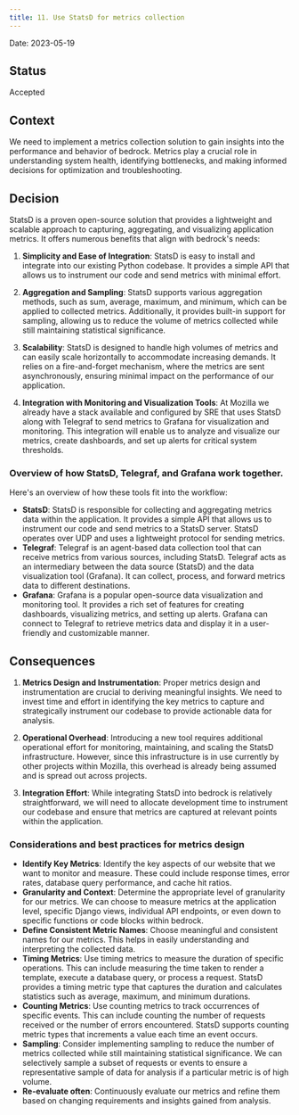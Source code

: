 ```yaml
---
title: 11. Use StatsD for metrics collection
---
```


Date: 2023-05-19

## Status

Accepted

## Context

We need to implement a metrics collection solution to gain insights into the performance and
behavior of bedrock. Metrics play a crucial role in understanding system health, identifying
bottlenecks, and making informed decisions for optimization and troubleshooting.

## Decision

StatsD is a proven open-source solution that provides a lightweight and scalable approach to
capturing, aggregating, and visualizing application metrics. It offers numerous benefits that align
with bedrock's needs:

1. **Simplicity and Ease of Integration**: StatsD is easy to install and integrate into our existing
Python codebase. It provides a simple API that allows us to instrument our code and send metrics
with minimal effort.

2. **Aggregation and Sampling**: StatsD supports various aggregation methods, such as sum, average,
maximum, and minimum, which can be applied to collected metrics. Additionally, it provides built-in
support for sampling, allowing us to reduce the volume of metrics collected while still maintaining
statistical significance.

3. **Scalability**: StatsD is designed to handle high volumes of metrics and can easily scale
horizontally to accommodate increasing demands. It relies on a fire-and-forget mechanism, where the
metrics are sent asynchronously, ensuring minimal impact on the performance of our application.

4. **Integration with Monitoring and Visualization Tools**: At Mozilla we already have a stack
available and configured by SRE that uses StatsD along with Telegraf to send metrics to Grafana for
visualization and monitoring. This integration will enable us to analyze and visualize our metrics,
create dashboards, and set up alerts for critical system thresholds.

### Overview of how StatsD, Telegraf, and Grafana work together.

Here's an overview of how these tools fit into the workflow:

* **StatsD**:
  StatsD is responsible for collecting and aggregating metrics data within the application.  It
  provides a simple API that allows us to instrument our code and send metrics to a StatsD server.
  StatsD operates over UDP and uses a lightweight protocol for sending metrics.
* **Telegraf**:
  Telegraf is an agent-based data collection tool that can receive metrics from various sources,
  including StatsD. Telegraf acts as an intermediary between the data source (StatsD) and the data
  visualization tool (Grafana). It can collect, process, and forward metrics data to different
  destinations.
* **Grafana**:
  Grafana is a popular open-source data visualization and monitoring tool. It provides a rich set of
  features for creating dashboards, visualizing metrics, and setting up alerts. Grafana can connect
  to Telegraf to retrieve metrics data and display it in a user-friendly and customizable manner.

## Consequences

1. **Metrics Design and Instrumentation**: Proper metrics design and instrumentation are crucial to
deriving meaningful insights. We need to invest time and effort in identifying the key metrics to
capture and strategically instrument our codebase to provide actionable data for analysis.

2. **Operational Overhead**: Introducing a new tool requires additional operational effort for
monitoring, maintaining, and scaling the StatsD infrastructure. However, since this infrastructure
is in use currently by other projects within Mozilla, this overhead is already being assumed and is
spread out across projects.

3. **Integration Effort**: While integrating StatsD into bedrock is relatively straightforward, we
will need to allocate development time to instrument our codebase and ensure that metrics are
captured at relevant points within the application.

### Considerations and best practices for metrics design

* **Identify Key Metrics**:
  Identify the key aspects of our website that we want to monitor and measure. These could include
  response times, error rates, database query performance, and cache hit ratios.
* **Granularity and Context**:
  Determine the appropriate level of granularity for our metrics. We can choose to measure metrics
  at the application level, specific Django views, individual API endpoints, or even down to
  specific functions or code blocks within bedrock.
* **Define Consistent Metric Names**:
  Choose meaningful and consistent names for our metrics. This helps in easily understanding and
  interpreting the collected data.
* **Timing Metrics**:
  Use timing metrics to measure the duration of specific operations. This can include measuring the
  time taken to render a template, execute a database query, or process a request.  StatsD provides
  a timing metric type that captures the duration and calculates statistics such as average,
  maximum, and minimum durations.
* **Counting Metrics**:
  Use counting metrics to track occurrences of specific events. This can include counting the number
  of requests received or the number of errors encountered. StatsD supports counting metric types
  that increments a value each time an event occurs.
* **Sampling**:
  Consider implementing sampling to reduce the number of metrics collected while still maintaining
  statistical significance. We can selectively sample a subset of requests or events to ensure a
  representative sample of data for analysis if a particular metric is of high volume.
* **Re-evaluate often**:
  Continuously evaluate our metrics and refine them based on changing requirements and insights
  gained from analysis.
